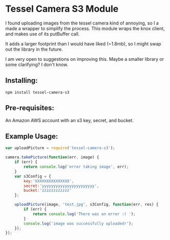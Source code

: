 # Tessel Camera S3 Module

I found uploading images from the tessel camera kind of annoying, so I a made a wrapper to simplify the process.
This module wraps the knox client, and makes use of its putBuffer call.

It adds a larger footprint than I would have liked (~1.8mb), so I might swap out the library in the future.

I am very open to suggestions on improving this. Maybe a smaller library or some clarifying?  I don't know.

## Installing:

```
npm install tessel-camera-s3
```

## Pre-requisites:

An Amazon AWS account with an s3 key, secret, and bucket.

## Example Usage:

```javascript
var uploadPicture = require('tessel-camera-s3');

camera.takePicture(function(err, image) {
    if (err) {
        return console.log('error taking image', err);
    }
    var s3Config = {
        key:'XXXXXXXXXXXXXXX',
        secret:'yyyyyyyyyyyyyyyyyyyyyyy',
        bucket:'zzzzzzzzzzzz'
    };

    uploadPicture(image, 'test.jpg', s3Config, function(err, res) {
        if (err) {
            return console.log('There was an error :( ');
        }
        console.log('image was successfully uploaded!');
    });
});
```